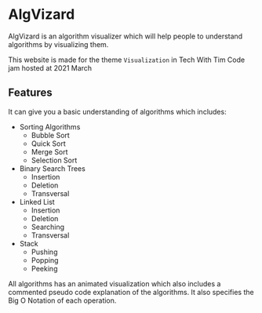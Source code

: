 # AlgVizard
AlgVizard is an algorithm visualizer which will help
people to understand algorithms by visualizing them. 

This website is made for the theme `Visualization` in Tech With Tim Code jam hosted at 2021 March

## Features
It can give you a basic understanding of algorithms
which includes:

* Sorting Algorithms
  * Bubble Sort
  * Quick Sort
  * Merge Sort
  * Selection Sort
* Binary Search Trees
  * Insertion
  * Deletion
  * Transversal
* Linked List
  * Insertion
  * Deletion
  * Searching
  * Transversal
* Stack
  * Pushing
  * Popping
  * Peeking

All algorithms has an animated visualization which also includes a commented pseudo code explanation of the algorithms. It also specifies the Big O Notation of each operation.
